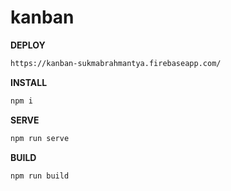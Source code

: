 # kanban

**DEPLOY**

```tex
https://kanban-sukmabrahmantya.firebaseapp.com/
```

**INSTALL**

```tex
npm i
```

**SERVE**

```tex
npm run serve
```

**BUILD**

```tex
npm run build
```

